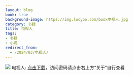 ```yaml
---
layout: blog
book: true
background-image: https://img.locyoo.com/book电视人.jpg
category: 书籍
title: 电视人
tags:
- 书籍
- 小说
redirect_from:
  - /2024/03/电视人/
---
```

![](https://img.locyoo.com/book电视人.jpg)
电视人: <a name = "ref1" href="https://url18.ctfile.com/f/50983618-1269463498-72f22b?p=3619">点击下载</a>，访问密码请点击右上方“关于”自行查看